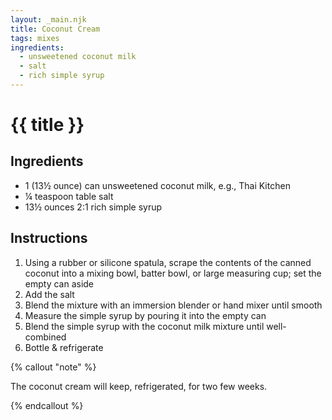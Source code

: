 ```yaml
---
layout: _main.njk
title: Coconut Cream
tags: mixes
ingredients:
  - unsweetened coconut milk
  - salt
  - rich simple syrup
---
```


<!-- markdownlint-disable MD025 -->
# {{ title }}
<!-- markdownlint-disable MD025 -->

## Ingredients

* 1 (13&frac12; ounce) can unsweetened coconut milk, e.g., Thai Kitchen
* &frac14; teaspoon table salt
* 13&frac12; ounces 2:1 rich simple syrup

## Instructions

1. Using a rubber or silicone spatula, scrape the contents of the canned coconut into a mixing bowl, batter bowl, or large measuring cup; set the empty can aside
2. Add the salt
3. Blend the mixture with an immersion blender or hand mixer until smooth
4. Measure the simple syrup by pouring it into the empty can
5. Blend the simple syrup with the coconut milk mixture until well-combined
6. Bottle & refrigerate

<!-- markdownlint-disable MD012 -->
{% callout "note" %}
<!-- markdownlint-enable MD012 -->

  The coconut cream will keep, refrigerated, for two few weeks.

{% endcallout %}
